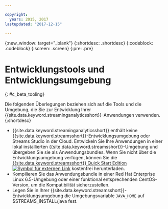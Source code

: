 ```yaml
---

copyright:
  years: 2015, 2017
lastupdated: "2017-12-15"

---
```


<!-- Attribute definitions -->
{:new_window: target="_blank"}
{:shortdesc: .shortdesc}
{:codeblock: .codeblock}
{:screen: .screen}
{:pre: .pre}

# Entwicklungstools und Entwicklungsumgebung
{: #c_beta_tooling}


Die folgenden Überlegungen beziehen sich auf die Tools und die Umgebung, die Sie
zur Entwicklung Ihrer {{site.data.keyword.streaminganalyticsshort}}-Anwendungen verwenden.
{:shortdesc}


* {{site.data.keyword.streaminganalyticsshort}} enthält keine {{site.data.keyword.streamsshort}}-Entwicklungsumgebung oder Streams Studio in der Cloud. Entwickeln Sie Ihre Anwendungen in einer lokal installierten {{site.data.keyword.streamsshort}}-Umgebung und übergeben Sie sie als Anwendungsbundles. Wenn Sie nicht über die Entwicklungsumgebung verfügen, können Sie die [{{site.data.keyword.streamsshort}} Quick Start Edition ![Symbol für externen Link](../../icons/launch-glyph.svg "Symbol für externen Link")](http://ibmstreams.github.io/streamsx.documentation/docs/4.2/qse-intro/) kostenfrei herunterladen.
* Kompilieren Sie das Anwendungsbundle in einer Red Hat Enterprise Linux 6.5-Umgebung oder einer funktional entsprechenden CentOS-Version, um die Kompatibilität sicherzustellen.
* Legen Sie in Ihrer {{site.data.keyword.streamsshort}}-Entwicklungsumgebung die Umgebungsvariable `JAVA_HOME` auf $STREAMS_INSTALL/java fest.
